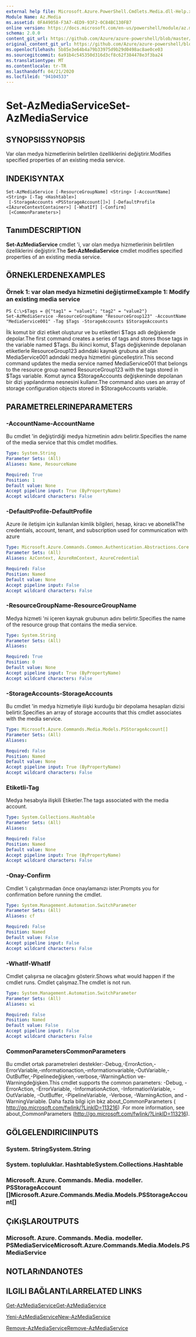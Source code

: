 ```yaml
---
external help file: Microsoft.Azure.PowerShell.Cmdlets.Media.dll-Help.xml
Module Name: Az.Media
ms.assetid: 0FA49058-F3A7-4ED9-93F2-0C84BC130FB7
online version: https://docs.microsoft.com/en-us/powershell/module/az.media/set-azmediaservice
schema: 2.0.0
content_git_url: https://github.com/Azure/azure-powershell/blob/master/src/Media/Media/help/Set-AzMediaService.md
original_content_git_url: https://github.com/Azure/azure-powershell/blob/master/src/Media/Media/help/Set-AzMediaService.md
ms.openlocfilehash: 5b85e3e64b4a79b33975d9b29d0498ac8ae0ce03
ms.sourcegitcommit: 6a91b4c545350d316d3cf8c62f384478e3f3ba24
ms.translationtype: MT
ms.contentlocale: tr-TR
ms.lasthandoff: 04/21/2020
ms.locfileid: "94104533"
---
```

# <span data-ttu-id="1a822-101">Set-AzMediaService</span><span class="sxs-lookup"><span data-stu-id="1a822-101">Set-AzMediaService</span></span>

## <span data-ttu-id="1a822-102">SYNOPSIS</span><span class="sxs-lookup"><span data-stu-id="1a822-102">SYNOPSIS</span></span>
<span data-ttu-id="1a822-103">Var olan medya hizmetlerinin belirtilen özelliklerini değiştirir.</span><span class="sxs-lookup"><span data-stu-id="1a822-103">Modifies specified properties of an existing media service.</span></span>

## <span data-ttu-id="1a822-104">INDEKI</span><span class="sxs-lookup"><span data-stu-id="1a822-104">SYNTAX</span></span>

```
Set-AzMediaService [-ResourceGroupName] <String> [-AccountName] <String> [-Tag <Hashtable>]
 [-StorageAccounts <PSStorageAccount[]>] [-DefaultProfile <IAzureContextContainer>] [-WhatIf] [-Confirm]
 [<CommonParameters>]
```

## <span data-ttu-id="1a822-105">Tanım</span><span class="sxs-lookup"><span data-stu-id="1a822-105">DESCRIPTION</span></span>
<span data-ttu-id="1a822-106">**Set-AzMediaService** cmdlet 'i, var olan medya hizmetlerinin belirtilen özelliklerini değiştirir.</span><span class="sxs-lookup"><span data-stu-id="1a822-106">The **Set-AzMediaService** cmdlet modifies specified properties of an existing media service.</span></span>

## <span data-ttu-id="1a822-107">ÖRNEKLERDEN</span><span class="sxs-lookup"><span data-stu-id="1a822-107">EXAMPLES</span></span>

### <span data-ttu-id="1a822-108">Örnek 1: var olan medya hizmetini değiştirme</span><span class="sxs-lookup"><span data-stu-id="1a822-108">Example 1: Modify an existing media service</span></span>
```
PS C:\>$Tags = @{"tag1" = "value1"; "tag2" = "value2"}
Set-AzMediaService -ResourceGroupName "ResourceGroup123" -AccountName "MediaService001" -Tag $Tags -StorageAccounts $StorageAccounts
```

<span data-ttu-id="1a822-109">İlk komut bir dizi etiket oluşturur ve bu etiketleri $Tags adlı değişkende depolar.</span><span class="sxs-lookup"><span data-stu-id="1a822-109">The first command creates a series of tags and stores those tags in the variable named $Tags.</span></span>
<span data-ttu-id="1a822-110">Bu ikinci komut, $Tags değişkeninde depolanan etiketlerle ResourceGroup123 adındaki kaynak grubuna ait olan MediaService001 adındaki medya hizmetini güncelleştirir.</span><span class="sxs-lookup"><span data-stu-id="1a822-110">This second command updates the media service named MediaService001 that belongs to the resource group named ResourceGroup123 with the tags stored in $Tags variable.</span></span>
<span data-ttu-id="1a822-111">Komut ayrıca $StorageAccounts değişkeninde depolanan bir dizi yapılandırma nesnesini kullanır.</span><span class="sxs-lookup"><span data-stu-id="1a822-111">The command also uses an array of storage configuration objects stored in $StorageAccounts variable.</span></span>

## <span data-ttu-id="1a822-112">PARAMETRELERINE</span><span class="sxs-lookup"><span data-stu-id="1a822-112">PARAMETERS</span></span>

### <span data-ttu-id="1a822-113">-AccountName</span><span class="sxs-lookup"><span data-stu-id="1a822-113">-AccountName</span></span>
<span data-ttu-id="1a822-114">Bu cmdlet 'in değiştirdiği medya hizmetinin adını belirtir.</span><span class="sxs-lookup"><span data-stu-id="1a822-114">Specifies the name of the media service that this cmdlet modifies.</span></span>

```yaml
Type: System.String
Parameter Sets: (All)
Aliases: Name, ResourceName

Required: True
Position: 1
Default value: None
Accept pipeline input: True (ByPropertyName)
Accept wildcard characters: False
```

### <span data-ttu-id="1a822-115">-DefaultProfile</span><span class="sxs-lookup"><span data-stu-id="1a822-115">-DefaultProfile</span></span>
<span data-ttu-id="1a822-116">Azure ile iletişim için kullanılan kimlik bilgileri, hesap, kiracı ve abonelik</span><span class="sxs-lookup"><span data-stu-id="1a822-116">The credentials, account, tenant, and subscription used for communication with azure</span></span>

```yaml
Type: Microsoft.Azure.Commands.Common.Authentication.Abstractions.Core.IAzureContextContainer
Parameter Sets: (All)
Aliases: AzContext, AzureRmContext, AzureCredential

Required: False
Position: Named
Default value: None
Accept pipeline input: False
Accept wildcard characters: False
```

### <span data-ttu-id="1a822-117">-ResourceGroupName</span><span class="sxs-lookup"><span data-stu-id="1a822-117">-ResourceGroupName</span></span>
<span data-ttu-id="1a822-118">Medya hizmeti 'ni içeren kaynak grubunun adını belirtir.</span><span class="sxs-lookup"><span data-stu-id="1a822-118">Specifies the name of the resource group that contains the media service.</span></span>

```yaml
Type: System.String
Parameter Sets: (All)
Aliases:

Required: True
Position: 0
Default value: None
Accept pipeline input: True (ByPropertyName)
Accept wildcard characters: False
```

### <span data-ttu-id="1a822-119">-StorageAccounts</span><span class="sxs-lookup"><span data-stu-id="1a822-119">-StorageAccounts</span></span>
<span data-ttu-id="1a822-120">Bu cmdlet 'in medya hizmetiyle ilişki kurduğu bir depolama hesapları dizisi belirtir.</span><span class="sxs-lookup"><span data-stu-id="1a822-120">Specifies an array of storage accounts that this cmdlet associates with the media service.</span></span>

```yaml
Type: Microsoft.Azure.Commands.Media.Models.PSStorageAccount[]
Parameter Sets: (All)
Aliases:

Required: False
Position: Named
Default value: None
Accept pipeline input: True (ByPropertyName)
Accept wildcard characters: False
```

### <span data-ttu-id="1a822-121">Etiketli</span><span class="sxs-lookup"><span data-stu-id="1a822-121">-Tag</span></span>
<span data-ttu-id="1a822-122">Medya hesabıyla ilişkili Etiketler.</span><span class="sxs-lookup"><span data-stu-id="1a822-122">The tags associated with the media account.</span></span>

```yaml
Type: System.Collections.Hashtable
Parameter Sets: (All)
Aliases:

Required: False
Position: Named
Default value: None
Accept pipeline input: True (ByPropertyName)
Accept wildcard characters: False
```

### <span data-ttu-id="1a822-123">-Onay</span><span class="sxs-lookup"><span data-stu-id="1a822-123">-Confirm</span></span>
<span data-ttu-id="1a822-124">Cmdlet 'i çalıştırmadan önce onaylamanızı ister.</span><span class="sxs-lookup"><span data-stu-id="1a822-124">Prompts you for confirmation before running the cmdlet.</span></span>

```yaml
Type: System.Management.Automation.SwitchParameter
Parameter Sets: (All)
Aliases: cf

Required: False
Position: Named
Default value: False
Accept pipeline input: False
Accept wildcard characters: False
```

### <span data-ttu-id="1a822-125">-WhatIf</span><span class="sxs-lookup"><span data-stu-id="1a822-125">-WhatIf</span></span>
<span data-ttu-id="1a822-126">Cmdlet çalışırsa ne olacağını gösterir.</span><span class="sxs-lookup"><span data-stu-id="1a822-126">Shows what would happen if the cmdlet runs.</span></span>
<span data-ttu-id="1a822-127">Cmdlet çalışmaz.</span><span class="sxs-lookup"><span data-stu-id="1a822-127">The cmdlet is not run.</span></span>

```yaml
Type: System.Management.Automation.SwitchParameter
Parameter Sets: (All)
Aliases: wi

Required: False
Position: Named
Default value: False
Accept pipeline input: False
Accept wildcard characters: False
```

### <span data-ttu-id="1a822-128">CommonParameters</span><span class="sxs-lookup"><span data-stu-id="1a822-128">CommonParameters</span></span>
<span data-ttu-id="1a822-129">Bu cmdlet ortak parametreleri destekler:-Debug,-ErrorAction,-ErrorVariable,-ınformationaction,-ınformationvariable,-OutVariable,-OutBuffer,-Pipelinedeğişken,-verbose,-WarningAction ve-Warningdeğişken.</span><span class="sxs-lookup"><span data-stu-id="1a822-129">This cmdlet supports the common parameters: -Debug, -ErrorAction, -ErrorVariable, -InformationAction, -InformationVariable, -OutVariable, -OutBuffer, -PipelineVariable, -Verbose, -WarningAction, and -WarningVariable.</span></span> <span data-ttu-id="1a822-130">Daha fazla bilgi için bkz about_CommonParameters ( http://go.microsoft.com/fwlink/?LinkID=113216) .</span><span class="sxs-lookup"><span data-stu-id="1a822-130">For more information, see about_CommonParameters (http://go.microsoft.com/fwlink/?LinkID=113216).</span></span>

## <span data-ttu-id="1a822-131">GÖLGELENDIRICI</span><span class="sxs-lookup"><span data-stu-id="1a822-131">INPUTS</span></span>

### <span data-ttu-id="1a822-132">System. String</span><span class="sxs-lookup"><span data-stu-id="1a822-132">System.String</span></span>

### <span data-ttu-id="1a822-133">System. topluluklar. Hashtable</span><span class="sxs-lookup"><span data-stu-id="1a822-133">System.Collections.Hashtable</span></span>

### <span data-ttu-id="1a822-134">Microsoft. Azure. Commands. Media. modeller. PSStorageAccount []</span><span class="sxs-lookup"><span data-stu-id="1a822-134">Microsoft.Azure.Commands.Media.Models.PSStorageAccount[]</span></span>

## <span data-ttu-id="1a822-135">ÇıKıŞLAR</span><span class="sxs-lookup"><span data-stu-id="1a822-135">OUTPUTS</span></span>

### <span data-ttu-id="1a822-136">Microsoft. Azure. Commands. Media. modeller. PSMediaService</span><span class="sxs-lookup"><span data-stu-id="1a822-136">Microsoft.Azure.Commands.Media.Models.PSMediaService</span></span>

## <span data-ttu-id="1a822-137">NOTLARıNDA</span><span class="sxs-lookup"><span data-stu-id="1a822-137">NOTES</span></span>

## <span data-ttu-id="1a822-138">ILGILI BAĞLANTıLAR</span><span class="sxs-lookup"><span data-stu-id="1a822-138">RELATED LINKS</span></span>

[<span data-ttu-id="1a822-139">Get-AzMediaService</span><span class="sxs-lookup"><span data-stu-id="1a822-139">Get-AzMediaService</span></span>](./Get-AzMediaService.md)

[<span data-ttu-id="1a822-140">Yeni-AzMediaService</span><span class="sxs-lookup"><span data-stu-id="1a822-140">New-AzMediaService</span></span>](./New-AzMediaService.md)

[<span data-ttu-id="1a822-141">Remove-AzMediaService</span><span class="sxs-lookup"><span data-stu-id="1a822-141">Remove-AzMediaService</span></span>](./Remove-AzMediaService.md)


